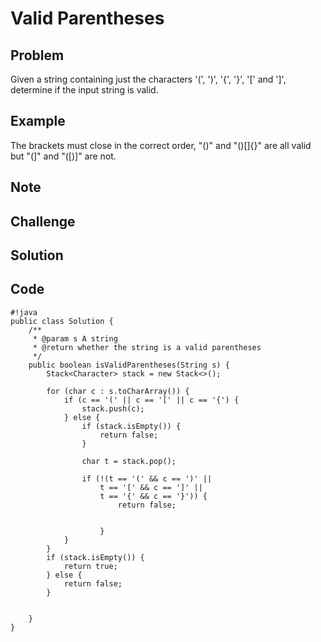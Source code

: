 Valid Parentheses
===


Problem
-------

Given a string containing just the characters '(', ')', '{', '}', '[' and ']', determine if the input string is valid.

Example
-------

The brackets must close in the correct order, "()" and "()[]{}" are all valid but "(]" and "([)]" are not.

Note
---------

Challenge
---------

Solution
--------

Code
----

    #!java
    public class Solution {
        /**
         * @param s A string
         * @return whether the string is a valid parentheses
         */
        public boolean isValidParentheses(String s) {
            Stack<Character> stack = new Stack<>();
            
            for (char c : s.toCharArray()) {
                if (c == '(' || c == '[' || c == '{') {
                    stack.push(c);
                } else {
                    if (stack.isEmpty()) {
                        return false;
                    }
                    
                    char t = stack.pop();
                    
                    if (!(t == '(' && c == ')' ||
                        t == '[' && c == ']' ||
                        t == '{' && c == '}')) {
                            return false;
                
                            
                        }
                }
            }
            if (stack.isEmpty()) {
                return true;
            } else {
                return false;
            }
            
            
        }
    }